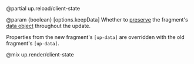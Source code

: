 @partial up.reload/client-state

@param {boolean} [options.keepData]
  Whether to [preserve](/data#preserving) the fragment's [data object](/data) throughout the update.

  Properties from the new fragment's `[up-data]`  are overridden with the old fragment's `[up-data]`.

@mix up.render/client-state
